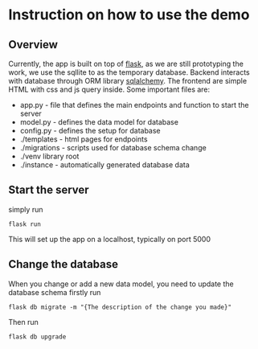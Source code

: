 # Instruction on how to use the demo

## Overview
Currently, the app is built on top of [flask](https://flask.palletsprojects.com/en/stable/), as we are still prototyping the work, we use the 
sqllite to as the temporary database. Backend interacts with database through ORM library [sqlalchemy](https://www.sqlalchemy.org/). The frontend
are simple HTML with css and js query inside. Some important files are:

* app.py - file that defines the main endpoints and function to start the server
* model.py - defines the data model for database
* config.py - defines the setup for database
* ./templates - html pages for endpoints
* ./migrations - scripts used for database schema change
* ./venv library root
* ./instance - automatically generated database data

## Start the server
simply run
```
flask run
```
This will set up the app on a localhost, typically on port 5000

## Change the database
When you change or add a new data model, you need to update the database schema
firstly run
```
flask db migrate -m "{The description of the change you made}"
```
Then run
```
flask db upgrade
```
